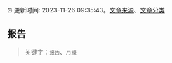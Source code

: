 :alarm_clock: 更新时间: 2023-11-26 09:35:43。[文章来源](/README.md)、[文章分类](/TAGS.md)

## 报告


> 关键字：`报告`、`月报`



